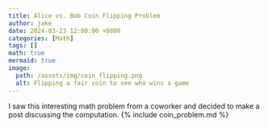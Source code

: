 ```yaml
---
title: Alice vs. Bob Coin Flipping Problem
author: jake
date: 2024-03-23 12:00:00 +0800
categories: [Math]
tags: []
math: true
mermaid: true
image:
  path: /assets/img/coin_flipping.png
  alt: Flipping a fair coin to see who wins a game
---
```

I saw this interesting math problem from a coworker and decided to make a post discussing the computation.
{% include coin_problem.md %}